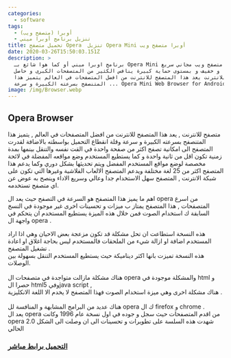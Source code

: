 ```yaml
---
categories:
  - software
tags:
  - أوبرا (متصفح ويب)
  - تنزيل برنامج أوبرا ميني
title: تحميل متصفح Opera  تنزيل Opera Mini أوبرا متصفح ويب
date: 2020-03-26T15:50:03.151Z
description: >
  برنامج اوبرا ميني أو كما هوا شائع بـ Opera Mini هو برنامج متصفح ويب مجاني سريع
  جدا و خفيف و بمستوى حماية كبيرة ينافس الكثير من المتصفحات الكبرى و حاصل ...
  متصفح للانترنت يعد هذا المتصفح للانترنت من افضل المتصفحات في العالم يتميز هذا
  المتنصفح بسرعته الكبيرة و سرعة ... Opera Mini Web Browser for Android ...
image: /img/Browser.webp
---
```


<!--StartFragment-->

## Opera Browser

متصفح للانترنت , يعد هذا المتصفح للانترنت من افضل المتصفحات في العالم , يتميز هذا المتنصفح بسرعته الكبيرة و سرعة وقلة انقطاع التحميل بواسطته بالاضافة لقدرت المتصفح الى امكانية تصفح اكثر من صفحة واحدة في القت نفسه والتنقل بينمها بمدة زمنية تكون اقل من ثانية واحدة و كما يستطيع المستخدم وضع مواقعه المفضلة في لائحة مخصصة لوضع مواقع المستخدم المفضل ويتم تحديثها بشكل دوري وكما يدعم هذا المتصفح اكثر من 25 لغة مختلفة ويدعم المتصفح الالعاب الفلاشية وغيرها التي تكون على شبكة الانترنت , المتصفح سهل الاستخدام جدا وعالي وسريع الاداء وينصح به عوض عن اي متصفح تستخدمه.

<!--EndFragment-->

<!--StartFragment-->

اهم ما يميز هذا المتصفح هو السرعة في التصفح حيث يعد ال opera من اسرع المتصفحات , هذا المتصفح يمتاز ب ميزات و تحسينات اخرى غير موجودة في النسخ السابقة ك استخدام الصوت فمن خلال هذه الميزة يستطيع المستخدم ان يتحكم في واجهة ال opera .


هذه النسخة استطاعت ان تحل مشكلة قد تكون مزعجة بعض الاحيان وهي اذا اراد المستخدم اضافة او ازالة شيء من الملحقات فالمستخدم ليس بحاجة اغلاق او اعادة تشغيل المتصفح .\
هذه النسخة تميزت بانها اكثر ديناميكة حيث يستطيع المستخدم التنقل بسهولة بين الوصلات.\
\
هناك مشكلة مازالت متواجدة في متصفحات ال opera والمشكلة موجودة في html و حصرا ال html5 وفيjava script ,\
هناك مشكلة اخرى وهي ميزة استخدام الصوت فهذا المتصفح لا يخدم الا اللغة الانكليزية .\
\
هناك عديد من البرامج المشابهة و المنافسة لل opera ك ال firefox و chrome .\
يعد ال opera من اقدم المتصفحات حيث سجل و جوده في اول نسخة عام 1996 وكانت opera 2.0 شهدت هذه السلسة على تطويرات و تحسينات الى ان وصلت الى الشكل الحالي

<!--EndFragment-->

<!--StartFragment-->

### [التحميل برابط مباشر ](https://www.alsindibad.com/dl.asp?i=50400)

[](https://www.alsindibad.com/dl.asp?i=50400)

<!--EndFragment-->